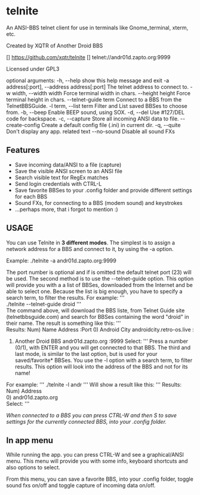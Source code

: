 # telnite

An ANSI-BBS telnet client for use in terminals like Gnome_terminal, xterm,
etc.

Created by XQTR of Another Droid BBS

[] https://github.com/xqtr/telnite
[] telnet://andr01d.zapto.org:9999

Licensed under GPL3

optional arguments:
  -h, --help            show this help message and exit
  -a address[:port], --address address[:port]
                        The telnet address to connect to.
  -w width, --width width
                        Force terminal width in chars.
  --height height       Force terminal height in chars.
  --telnet-guide term   Connect to a BBS from the TelnetBBSGuide.
  -l term, --list term  Filter and List saved BBSes to choose from.
  -b, --beep            Enable BEEP sound, using SOX.
  -d, --del             Use #127/DEL code for backspace.
  -c, --capture         Store all incoming ANSI data to file.
  --create-config       Create a default config file (.ini) in current dir.
  -q, --quite           Don't display any app. related text
  --no-sound            Disable all sound FXs
  
## Features

- Save incoming data/ANSI to a file (capture)
- Save the visible ANSI screen to an ANSI file
- Search visible text for RegEx matches
- Send login credentials with CTRL-L
- Save favorite BBSes to your .config folder and provide different settings for each BBS
- Sound FXs, for connecting to a BBS (modem sound) and keystrokes
- ...perhaps more, that i forgot to mention :)

## USAGE 
  You can use Telnite in **3 different modes**. The simplest is to assign a network address for a BBS and connect to it, by using the -a option.
  
  Example:
  ./telnite -a andr01d.zapto.org:9999
  
  The port number is optional and if is omitted the default telnet port (23) will be used. The second method is to use the --telnet-guide option. This option will provide you with a a list of BBSes, downloaded from the Internet and be able to select one. Because the list is big enough, you have to specify a search term, to filter the results. For example:
'''  
  ./telnite --telnet-guide droid
'''  
  The command above, will download the BBS liste, from Telnet Guide site (telnetbbsguide.com) and search for BBSes containing the word "droid" in their name. The result is something like this:
'''  
Results:
Num) Name                           Address                       :Port 
  0) Android City                   androidcity.retro-os.live     :     
  1) Another Droid BBS              andr01d.zapto.org             :9999 
Select:
'''
Press a number (0/1), with ENTER and you will get connected to that BBS. The third and last mode, is similar to the last option, but is used for your saved/favorite* BBSes. You use the -l option with a search term, to filter results. This option will look into the address of the BBS and not for its name! 

For example:
'''
./telnite -l andr
'''
Will show a result like this:
'''
Results:
Num) Address                       
  0) andr01d.zapto.org             
Select:
'''

*When connected to a BBS you can press CTRL-W and then S to save settings for the currently connected BBS, into your .config folder.*

## In app menu

While running the app. you can press CTRL-W and see a graphical/ANSI menu. This menu will provide you with some info, keyboard shortcuts and also options to select. 

From this menu, you can save a favorite BBS, into your .config folder, toggle sound fxs on/off and toggle capture of incoming data on/off.

